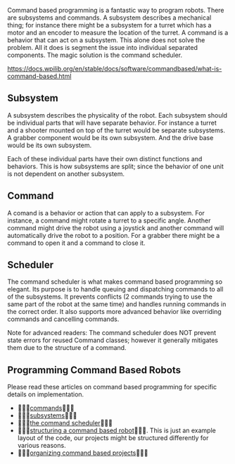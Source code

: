 Command based programming is a fantastic way to program robots.  There are subsystems and commands. A subsystem describes a mechanical thing; for instance there might be a subsystem for a turret which has a motor and an encoder to measure the location of the turret. A command is a behavior that can act on a subsystem. This alone does not solve the problem. All it does is segment the issue into individual separated components. The magic solution is the command scheduler.

https://docs.wpilib.org/en/stable/docs/software/commandbased/what-is-command-based.html

## Subsystem
A subsystem describes the physicality of the robot. Each subsystem should be individual parts that will have separate behavior. For instance a turret and a shooter mounted on top of the turret would be separate subsystems. A grabber component would be its own subsystem. And the drive base would be its own subsystem.

Each of these individual parts have their own distinct functions and behaviors. This is how subsystems are split; since the behavior of one unit is not dependent on another subsystem.

## Command
A comand is a behavior or action that can apply to a subsystem. For instance, a command might rotate a turret to a specific angle. Another command might drive the robot using a joystick and another command will automatically drive the robot to a position. For a grabber there might be a command to open it and a command to close it.

## Scheduler
The command scheduler is what makes command based programming so elegant. Its purpose is to handle queuing and dispatching commands to all of the subsystems. It prevents conflicts (2 commands trying to use the same part of the robot at the same time) and handles running commands in the correct order. It also supports more advanced behavior like overriding commands and cancelling commands.

Note for advanced readers: The command scheduler does NOT prevent state errors for reused Command classes; however it generally mitigates them due to the structure of a command.

## Programming Command Based Robots
Please read these articles on command based programming for specific details on implementation.
- 🦀🦀🦀[commands](https://docs.wpilib.org/en/stable/docs/software/commandbased/commands.html)🦀🦀🦀
- 🦀🦀🦀[subsystems](https://docs.wpilib.org/en/stable/docs/software/commandbased/subsystems.html)🦀🦀🦀
- 🦀🦀🦀[the command scheduler](https://docs.wpilib.org/en/stable/docs/software/commandbased/command-scheduler.html)🦀🦀🦀
- 🦀🦀🦀[structuring a command based robot](https://docs.wpilib.org/en/stable/docs/software/commandbased/structuring-command-based-project.html)🦀🦀🦀. This is just an example layout of the code, our projects might be structured differently for various reasons.
- 🦀🦀🦀[organizing command based projects](https://docs.wpilib.org/en/stable/docs/software/commandbased/organizing-command-based.html)🦀🦀🦀

